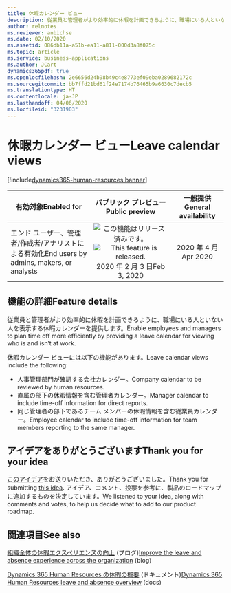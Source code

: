 ```yaml
---
title: 休暇カレンダー ビュー
description: 従業員と管理者がより効率的に休暇を計画できるように、職場にいる人といない人を表示する休暇カレンダーを提供します。
author: relnotes
ms.reviewer: anbichse
ms.date: 02/10/2020
ms.assetid: 086db11a-a51b-ea11-a811-000d3a8f075c
ms.topic: article
ms.service: business-applications
ms.author: JCart
dynamics365pdf: true
ms.openlocfilehash: 2e6656d24b98b49c4e8773ef09eba0289682172c
ms.sourcegitcommit: bb7ffd21bd61f24e7174b76465b9a6630c7decb5
ms.translationtype: HT
ms.contentlocale: ja-JP
ms.lasthandoff: 04/06/2020
ms.locfileid: "3231903"
---
```

# <a name="leave-calendar-views"></a><span data-ttu-id="1c866-103">休暇カレンダー ビュー</span><span class="sxs-lookup"><span data-stu-id="1c866-103">Leave calendar views</span></span>
[!include[dynamics365-human-resources banner](../includes/dynamics365-human-resources.md)]

| <span data-ttu-id="1c866-104">有効対象</span><span class="sxs-lookup"><span data-stu-id="1c866-104">Enabled for</span></span>    |  <span data-ttu-id="1c866-105">パブリック プレビュー</span><span class="sxs-lookup"><span data-stu-id="1c866-105">Public preview</span></span> | <span data-ttu-id="1c866-106">一般提供</span><span class="sxs-lookup"><span data-stu-id="1c866-106">General availability</span></span> | 
| ---------- | :----------: |:----------: |
|<span data-ttu-id="1c866-107">エンド ユーザー、管理者/作成者/アナリストによる有効化</span><span class="sxs-lookup"><span data-stu-id="1c866-107">End users by admins, makers, or analysts</span></span>|<span data-ttu-id="1c866-108">![この機能はリリース済みです。](/dynamics365-release-plan/media/green-checkmark.png "この機能はリリース済みです。")</span><span class="sxs-lookup"><span data-stu-id="1c866-108">![This feature is released.](/dynamics365-release-plan/media/green-checkmark.png "This feature is released.")</span></span> <span data-ttu-id="1c866-109">2020 年 2 月 3 日</span><span class="sxs-lookup"><span data-stu-id="1c866-109">Feb 3, 2020</span></span>| <span data-ttu-id="1c866-110">2020 年 4 月</span><span class="sxs-lookup"><span data-stu-id="1c866-110">Apr 2020</span></span>|






## <a name="feature-details"></a><span data-ttu-id="1c866-111">機能の詳細</span><span class="sxs-lookup"><span data-stu-id="1c866-111">Feature details</span></span>
<!--feature detail start -->
<span data-ttu-id="1c866-112">従業員と管理者がより効率的に休暇を計画できるように、職場にいる人といない人を表示する休暇カレンダーを提供します。</span><span class="sxs-lookup"><span data-stu-id="1c866-112">Enable employees and managers to plan time off more efficiently by providing a leave calendar for viewing who is and isn’t at work.</span></span>

<span data-ttu-id="1c866-113">休暇カレンダー ビューには以下の機能があります。</span><span class="sxs-lookup"><span data-stu-id="1c866-113">Leave calendar views include the following:</span></span>  

- <span data-ttu-id="1c866-114">人事管理部門が確認する会社カレンダー。</span><span class="sxs-lookup"><span data-stu-id="1c866-114">Company calendar to be reviewed by human resources.</span></span>
- <span data-ttu-id="1c866-115">直属の部下の休暇情報を含む管理者カレンダー。</span><span class="sxs-lookup"><span data-stu-id="1c866-115">Manager calendar to include time-off information for direct reports.</span></span>
- <span data-ttu-id="1c866-116">同じ管理者の部下であるチーム メンバーの休暇情報を含む従業員カレンダー。</span><span class="sxs-lookup"><span data-stu-id="1c866-116">Employee calendar to include time-off information for team members reporting to the same manager.</span></span>
<!--feature detail end -->









## <a name="thank-you-for-your-idea"></a><span data-ttu-id="1c866-117">アイデアをありがとうございます</span><span class="sxs-lookup"><span data-stu-id="1c866-117">Thank you for your idea</span></span>
<span data-ttu-id="1c866-118">[このアイデア](https://experience.dynamics.com/ideas/idea/?ideaid=10d58e3f-453f-e911-867a-0003ff68b621)をお送りいただき、ありがとうございました。</span><span class="sxs-lookup"><span data-stu-id="1c866-118">Thank you for submitting [this idea](https://experience.dynamics.com/ideas/idea/?ideaid=10d58e3f-453f-e911-867a-0003ff68b621).</span></span> <span data-ttu-id="1c866-119">アイデア、コメント、投票を参考に、製品のロードマップに追加するものを決定しています。</span><span class="sxs-lookup"><span data-stu-id="1c866-119">We listened to your idea, along with comments and votes, to help us decide what to add to our product roadmap.</span></span>

## <a name="see-also"></a><span data-ttu-id="1c866-120">関連項目</span><span class="sxs-lookup"><span data-stu-id="1c866-120">See also</span></span>


<!--blog start-->
<span data-ttu-id="1c866-121">[組織全体の休暇エクスペリエンスの向上](https://cloudblogs.microsoft.com/dynamics365/bdm/2020/02/06/improve-the-leave-and-absence-experience-across-the-organization/) (ブログ)</span><span class="sxs-lookup"><span data-stu-id="1c866-121">[Improve the leave and absence experience across the organization](https://cloudblogs.microsoft.com/dynamics365/bdm/2020/02/06/improve-the-leave-and-absence-experience-across-the-organization/) (blog)</span></span>
<!--blog end-->



<!--docs start-->
<span data-ttu-id="1c866-122">[Dynamics 365 Human Resources の休暇の概要](https://docs.microsoft.com/dynamics365/human-resources/hr-leave-and-absence-overview) (ドキュメント)</span><span class="sxs-lookup"><span data-stu-id="1c866-122">[Dynamics 365 Human Resources leave and absence overview](https://docs.microsoft.com/dynamics365/human-resources/hr-leave-and-absence-overview) (docs)</span></span>
<!--docs end-->

